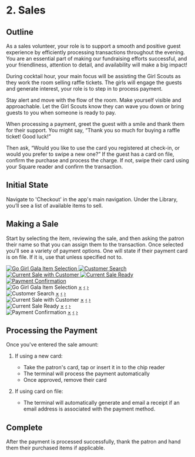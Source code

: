 # 2. Sales

## Outline
As a sales volunteer, your role is to support a smooth and positive guest experience by efficiently processing transactions throughout the evening. You are an essential part of making our fundraising efforts successful, and your friendliness, attention to detail, and availability will make a big impact!

During cocktail hour, your main focus will be assisting the Girl Scouts as they work the room selling raffle tickets. The girls will engage the guests and generate interest, your role is to step in to process payment.

Stay alert and move with the flow of the room. Make yourself visible and approachable. Let the Girl Scouts know they can wave you down or bring guests to you when someone is ready to pay.

When processing a payment, greet the guest with a smile and thank them for their support. You might say, “Thank you so much for buying a raffle ticket! Good luck!”

Then ask, “Would you like to use the card you registered at check-in, or would you prefer to swipe a new one?” If the guest has a card on file, confirm the purchase and process the charge. If not, swipe their card using your Square reader and confirm the transaction.


## Initial State
Navigate to 'Checkout' in the app's main navigation. Under the Library, you’ll see a list of available items to sell.

## Making a Sale
Start by selecting the item, reviewing the sale, and then asking the patron their name so that you can assign them to the transaction. Once selected you'll see a variety of payment options. One will state if their payment card is on file. If it is, use that unless specified not to.

<div class="img-grid">
  <a href="#lightbox-1">
    <img src="IMG_4502.jpeg" alt="Go Girl Gala Item Selection">
  </a>
  <a href="#lightbox-2">
    <img src="IMG_4503.jpeg" alt="Customer Search">
  </a>
  <a href="#lightbox-3">
    <img src="IMG_4504.jpeg" alt="Current Sale with Customer">
  </a>
  <a href="#lightbox-4">
    <img src="IMG_4505.jpeg" alt="Current Sale Ready">
  </a>
  <a href="#lightbox-5">
    <img src="IMG_4506.jpeg" alt="Payment Confirmation">
  </a>
</div>

<!-- Lightboxes -->
<div id="lightbox-1" class="lightbox">
  <img src="IMG_4502.jpeg" alt="Go Girl Gala Item Selection">
  <a href="#" class="close">×</a>
  <a href="#lightbox-5" class="nav prev">‹</a>
  <a href="#lightbox-2" class="nav next">›</a>
</div>
<div id="lightbox-2" class="lightbox">
  <img src="IMG_4503.jpeg" alt="Customer Search">
  <a href="#" class="close">×</a>
  <a href="#lightbox-1" class="nav prev">‹</a>
  <a href="#lightbox-3" class="nav next">›</a>
</div>
<div id="lightbox-3" class="lightbox">
  <img src="IMG_4504.jpeg" alt="Current Sale with Customer">
  <a href="#" class="close">×</a>
  <a href="#lightbox-2" class="nav prev">‹</a>
  <a href="#lightbox-4" class="nav next">›</a>
</div>
<div id="lightbox-4" class="lightbox">
  <img src="IMG_4505.jpeg" alt="Current Sale Ready">
  <a href="#" class="close">×</a>
  <a href="#lightbox-3" class="nav prev">‹</a>
  <a href="#lightbox-5" class="nav next">›</a>
</div>
<div id="lightbox-5" class="lightbox">
  <img src="IMG_4506.jpeg" alt="Payment Confirmation">
  <a href="#" class="close">×</a>
  <a href="#lightbox-4" class="nav prev">‹</a>
  <a href="#lightbox-1" class="nav next">›</a>
</div>

## Processing the Payment
Once you've entered the sale amount:

1. If using a new card:
   - Take the patron's card, tap or insert it in to the chip reader
   - The terminal will process the payment automatically
   - Once approved, remove their card

2. If using card on file:
   - The terminal will automatically generate and email a receipt if an email address is associated with the payment method.

## Complete
After the payment is processed successfully, thank the patron and hand them their purchased items if applicable.